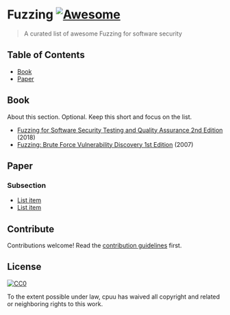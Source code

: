 # Fuzzing [![Awesome](https://awesome.re/badge.svg)](https://awesome.re)

> A curated list of awesome Fuzzing for software security


## Table of Contents

- [Book](#book)
- [Paper](#paper)


## Book

About this section. Optional. Keep this short and focus on the list.

- [Fuzzing for Software Security Testing and Quality Assurance 2nd Edition](https://www.amazon.com/Fuzzing-Software-Security-Testing-Assurance/dp/1608078507/) (2018)
- [Fuzzing: Brute Force Vulnerability Discovery 1st Edition](https://www.amazon.com/Fuzzing-Brute-Force-Vulnerability-Discovery/dp/0321446119/) (2007)


## Paper

### Subsection

- [List item](http://example.com)
- [List item](http://example.com)


## Contribute

Contributions welcome! Read the [contribution guidelines](contributing.md) first.


## License

[![CC0](http://mirrors.creativecommons.org/presskit/buttons/88x31/svg/cc-zero.svg)](http://creativecommons.org/publicdomain/zero/1.0)

To the extent possible under law, cpuu has waived all copyright and
related or neighboring rights to this work.
